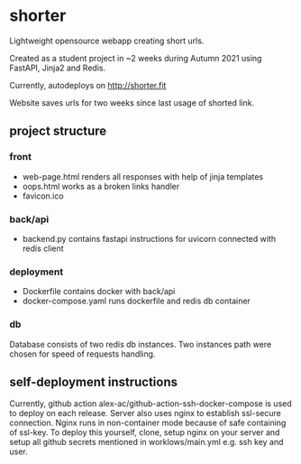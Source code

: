# shorter

Lightweight opensource webapp creating short urls.

Created as a student project in ~2 weeks during Autumn 2021 using FastAPI, Jinja2 and Redis.

Currently, autodeploys on http://shorter.fit

Website saves urls for two weeks since last usage of shorted link.

## project structure

### front

- web-page.html renders all responses with help of jinja templates
- oops.html works as a broken links handler
- favicon.ico

### back/api

- backend.py contains fastapi instructions for uvicorn connected with redis client

### deployment

- Dockerfile contains docker with back/api
- docker-compose.yaml runs dockerfile and redis db container

### db

Database consists of two redis db instances. Two instances path were chosen for speed of requests handling.

## self-deployment instructions

Currently, github action alex-ac/github-action-ssh-docker-compose is used to
deploy on each release. Server also uses nginx to establish ssl-secure connection.
Nginx runs in non-container mode because of safe containing of ssl-key.
To deploy this yourself, clone, setup nginx on your server and setup all github secrets
mentioned in worklows/main.yml e.g. ssh key and user.